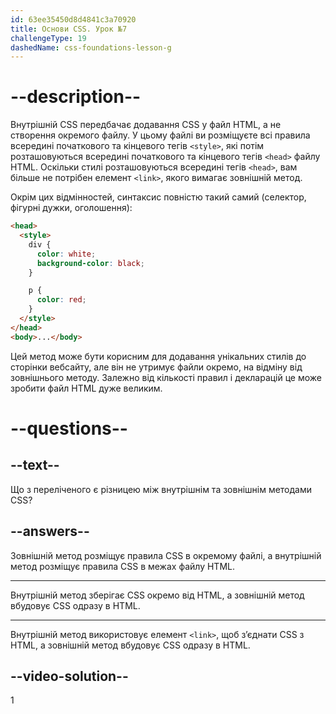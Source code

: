 ```yaml
---
id: 63ee35450d8d4841c3a70920
title: Основи CSS. Урок №7
challengeType: 19
dashedName: css-foundations-lesson-g
---
```


# --description--

Внутрішній CSS передбачає додавання CSS у файл HTML, а не створення окремого файлу. У цьому файлі ви розміщуєте всі правила всередині початкового та кінцевого тегів `<style>`, які потім розташовуються всередині початкового та кінцевого тегів `<head>` файлу HTML. Оскільки стилі розташовуються всередині тегів `<head>`, вам більше не потрібен елемент `<link>`, якого вимагає зовнішній метод.

Окрім цих відмінностей, синтаксис повністю такий самий (селектор, фігурні дужки, оголошення):

```html
<head>
  <style>
    div {
      color: white;
      background-color: black;
    }

    p {
      color: red;
    }
  </style>
</head>
<body>...</body>
```

Цей метод може бути корисним для додавання унікальних стилів до сторінки вебсайту, але він не утримує файли окремо, на відміну від зовнішнього методу. Залежно від кількості правил і декларацій це може зробити файл HTML дуже великим.

# --questions--

## --text--

Що з переліченого є різницею між внутрішнім та зовнішнім методами CSS?

## --answers--

Зовнішній метод розміщує правила CSS в окремому файлі, а внутрішній метод розміщує правила CSS в межах файлу HTML.

---

Внутрішній метод зберігає CSS окремо від HTML, а зовнішній метод вбудовує CSS одразу в HTML.

---

Внутрішній метод використовує елемент `<link>`, щоб з’єднати CSS з HTML, а зовнішній метод вбудовує CSS одразу в HTML.


## --video-solution--

1
